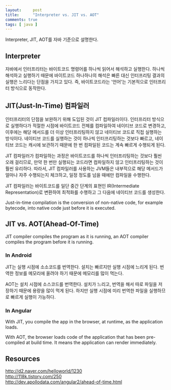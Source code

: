 ```yaml
---
layout:     post
title:      "Interpreter vs. JIT vs. AOT"
comments: true
tags: [ java ]
---
```


Interpreter, JIT, AOT를 자바 기준으로 설명한다.

## Interpreter

자바에서 인터프리터는 바이트코드 명령어를 하나씩 읽어서 해석하고 실행한다. 하나씩 해석하고 실행하기 때문에 바이트코드 하나하나의 해석은 빠른 대신 인터프리팅 결과의 실행은 느리다는 단점을 가지고 있다. 즉, 바이트코드라는 '언어'는 기본적으로 인터프리터 방식으로 동작한다.

## JIT(Just-In-Time) 컴파일러

인터프리터의 단점을 보완하기 위해 도입된 것이 JIT 컴파일러이다. 인터프리터 방식으로 실행하다가 적절한 시점에 바이트코드 전체를 컴파일하여 네이티브 코드로 변경하고, 이후에는 해당 메서드를 더 이상 인터프리팅하지 않고 네이티브 코드로 직접 실행하는 방식이다. 네이티브 코드를 실행하는 것이 하나씩 인터프리팅하는 것보다 빠르고, 네이티브 코드는 캐시에 보관하기 때문에 한 번 컴파일된 코드는 계속 빠르게 수행되게 된다.

JIT 컴파일러가 컴파일하는 과정은 바이트코드를 하나씩 인터프리팅하는 것보다 훨씬 오래 걸리므로, 만약 한 번만 실행되는 코드라면 컴파일하지 않고 인터프리팅하는 것이 훨씬 유리하다. 따라서, JIT 컴파일러를 사용하는 JVM들은 내부적으로 해당 메서드가 얼마나 자주 수행되는지 체크하고, 일정 정도를 넘을 때에만 컴파일을 수행한다.

JIT 컴파일러는 바이트코드를 일단 중간 단계의 표현인 IR(Intermediate Representation)로 변환하여 최적화를 수행하고 그 다음에 네이티브 코드를 생성한다.

Just-in-time compilation is the conversion of non-native code, for example bytecode, into native code just before it is executed.

## JIT vs. AOT(Ahead-Of-Time)

JIT compiler compiles the program as it is running, an AOT compiler compiles the program before it is running.

### In Android

JIT는 실행 시점에 소소코드를 번역한다. 설치는 빠르지만 실행 시점에 느리게 된다. 번역한 정보를 메모리에 올려야 하기 때문에 메모리를 많이 먹는다.

AOT는 설치 시점에 소스코드를 번역한다. 설치가 느리고, 번역을 해서 따로 파일을 저장하기 때문에 용량을 많이 먹게 된다. 하지만 실행 시점에 미리 번역한 파일을 실행하므로 빠르게 실행이 가능하다.

### In Angular

With JIT, you compile the app in the browser, at runtime, as the application loads.

With AOT, the browser loads code of the application that has been pre-compiled at build time. It means the application can render immediately.

## Resources

<http://d2.naver.com/helloworld/1230>  
<http://118k.tistory.com/250>  
<http://dev.apollodata.com/angular2/ahead-of-time.html>
